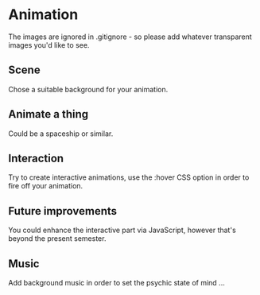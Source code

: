 # Animation

The images are ignored in .gitignore - so please add whatever transparent images you'd like to see.

## Scene

Chose a suitable background for your animation.

## Animate a thing

Could be a spaceship or similar.

## Interaction

Try to create interactive animations, use the :hover CSS option in order to fire off your animation.

## Future improvements

You could enhance the interactive part via JavaScript, however that's beyond the present semester.

## Music

Add background music in order to set the psychic state of mind ...